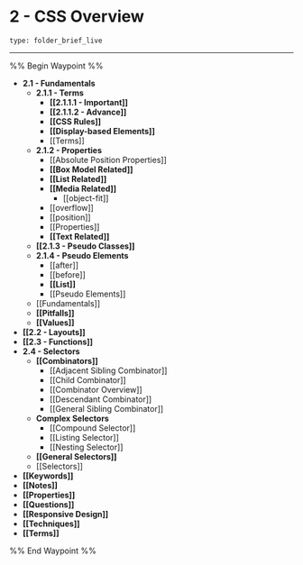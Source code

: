 # 2 - CSS Overview
 
```ccard
type: folder_brief_live
```
 
---

%% Begin Waypoint %%
- **2.1 - Fundamentals**
	- **2.1.1 - Terms**
		- **[[2.1.1.1 - Important]]**
		- **[[2.1.1.2 - Advance]]**
		- **[[CSS Rules]]**
		- **[[Display-based Elements]]**
		- [[Terms]]
	- **2.1.2 - Properties**
		- [[Absolute Position Properties]]
		- **[[Box Model Related]]**
		- **[[List Related]]**
		- **[[Media Related]]**
			- [[object-fit]]
		- [[overflow]]
		- [[position]]
		- [[Properties]]
		- **[[Text Related]]**
	- **[[2.1.3 - Pseudo Classes]]**
	- **2.1.4 - Pseudo Elements**
		- [[after]]
		- [[before]]
		- **[[List]]**
		- [[Pseudo Elements]]
	- [[Fundamentals]]
	- **[[Pitfalls]]**
	- **[[Values]]**
- **[[2.2 - Layouts]]**
- **[[2.3 - Functions]]**
- **2.4 - Selectors**
	- **[[Combinators]]**
		- [[Adjacent Sibling Combinator]]
		- [[Child Combinator]]
		- [[Combinator Overview]]
		- [[Descendant Combinator]]
		- [[General Sibling Combinator]]
	- **Complex Selectors**
		- [[Compound Selector]]
		- [[Listing Selector]]
		- [[Nesting Selector]]
	- **[[General Selectors]]**
	- [[Selectors]]
- **[[Keywords]]**
- **[[Notes]]**
- **[[Properties]]**
- **[[Questions]]**
- **[[Responsive Design]]**
- **[[Techniques]]**
- **[[Terms]]**

%% End Waypoint %%